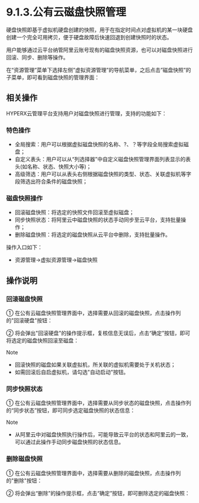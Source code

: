 # 9.1.3.公有云磁盘快照管理

硬盘快照即基于虚拟机硬盘创建的快照，用于在指定时间点对虚拟机的某一块硬盘创建一个完全可用拷贝，便于硬盘故障后快速回退到创建快照时的状态。

用户能够通过云平台纳管阿里云账号现有的磁盘快照资源，也可以对磁盘快照进行回滚、同步、删除等操作。

在“资源管理”菜单下选择左侧”虚拟资源管理”的导航菜单，之后点击”磁盘快照”的子菜单，即可看到磁盘快照的管理界面：



## 相关操作

HYPERX云管理平台支持用户对磁盘快照进行管理，支持的功能如下：

### 特色操作

- 全局搜索：用户可以根据虚拟磁盘快照的名称、?、？等字段全局搜索虚拟磁盘；
- 自定义表头：用户可以从“列选择器”中自定义磁盘快照管理界面列表显示的表头(如名称、状态、快照大小等)；
- 高级筛选：用户可以从表头右侧根据磁盘快照的类型、状态、关联虚拟机等字段筛选出符合条件的磁盘快照；

### 磁盘快照操作

- 回滚磁盘快照：将选定的快照文件回滚至虚拟磁盘；
- 同步快照状态：将阿里云中磁盘快照的状态手动同步至云平台，支持批量操作；
- 删除磁盘快照：将选定的磁盘快照从云平台中删除，支持批量操作。

操作入口如下：

- 资源管理→虚拟资源管理→磁盘快照

## 操作说明

### 回滚磁盘快照

① 在公有云磁盘快照管理界面中，选择需要从回滚的磁盘快照，点击操作列的"回滚硬盘"按钮：



② 将会弹出"回滚硬盘"的操作提示框，复核信息无误后，点击“确定”按钮，即可将选定的磁盘快照回滚至磁盘：



> [!NOTE]
>
> - 回滚快照的磁盘如果关联虚拟机，所关联的虚拟机需要处于关机状态；
> - 如需回滚后自启虚拟机，请勾选"自动启动"按钮。

### 同步快照状态

① 在公有云磁盘快照管理界面中，选择需要从同步状态的磁盘快照，点击操作列的“同步状态”按钮，即可同步选定磁盘快照的状态信息：



> [!NOTE]
>
> - 从阿里云中对磁盘快照执行操作后，可能导致云平台的状态和阿里云的一致，可以通过此操作手动同步磁盘快照的状态信息。

### 删除磁盘快照

① 在公有云磁盘快照管理界面中，选择需要从删除的磁盘快照，点击操作列的"删除"按钮：



② 将会弹出“删除”的操作提示框，点击“确定”按钮，即可删除选定的磁盘快照：

